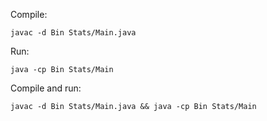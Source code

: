 Compile:
```
javac -d Bin Stats/Main.java
```

Run:
```
java -cp Bin Stats/Main
```

Compile and run:
```
javac -d Bin Stats/Main.java && java -cp Bin Stats/Main
```